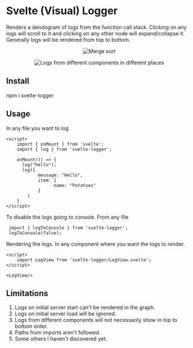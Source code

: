 # Svelte (Visual) Logger

Renders a dendogram of logs from the function call stack. Clicking on any logs will scroll to it and clicking on any other node will expand/collapse it.
Generally logs will be rendered from top to bottom.

<p align="center">
  <img src="https://i.imgur.com/jutkVST.jpg" alt="Merge sort">
</p>

<p align="center">
  <img src="https://i.imgur.com/YM5iCHc.png" alt="Logs from different components in different places">
</p>


## Install
npm i svelte-logger

## Usage

In any file you want to log
```
<script>
    import { onMount } from 'svelte';
  	import { log } from 'svelte-logger';

    onMount(() => {
      log("hello");
      log({
            message: "Hello",
            item: {
                  name: "Potatoes"
            }
        )
    }
</script>
```

To disable the logs going to console. From any file
```
 import { logToConsole } from 'svelte-logger';
 logToConsole(false);
```

Rendering the logs. In any component where you want the logs to render.
```
<script>
	import LogView from 'svelte-logger/LogView.svelte';	
</script>

<LogView/>
```

## Limitations
1. Logs on initial server start can't be rendered in the graph.
2. Logs on initial server load will be ignored.
3. Logs from different components will not necessarily show in top to bottom order.
4. Paths from imports aren't followed.
5. Some others I haven't discovered yet. 
